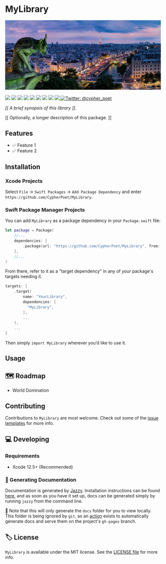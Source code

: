 # MyLibrary

<!-- Header Logo -->

<p align="center">
   <img width="600px" src="./Resources/Assets/banner-logo.png" alt="Banner Logo">
</p>

<!-- Badges -->

<p>
    <img src="https://img.shields.io/badge/Swift-5.4-F06C33.svg" />
    <img src="https://img.shields.io/badge/iOS-14.0+-865EFC.svg" />
    <img src="https://img.shields.io/badge/iPadOS-14.0+-F65EFC.svg" />
    <img src="https://img.shields.io/badge/macOS-11.0+-179AC8.svg" />
    <img src="https://img.shields.io/badge/tvOS-14.0+-41465B.svg" />
    <img src="https://img.shields.io/badge/watchOS-7.0+-1FD67A.svg" />
    <img src="https://img.shields.io/badge/License-MIT-blue.svg" />
    <img src="https://github.com/CypherPoet/MyLibrary/workflows/Build%20&%20Test/badge.svg" />
    <a href="https://github.com/apple/swift-package-manager">
      <img src="https://img.shields.io/badge/spm-compatible-brightgreen.svg?style=flat" />
    </a>
    <a href="https://twitter.com/cypher_poet">
        <img src="https://img.shields.io/badge/Contact-@cypher_poet-lightgrey.svg?style=flat" alt="Twitter: @cypher_poet" />
    </a>
</p>


<p align="center">

_[[ A brief synopsis of this library ]]._

<p />


[[ Optionally, a longer description of this package. ]]


## Features

- ✅ Feature 1
- ✅ Feature 2


## Installation

### Xcode Projects

Select `File` -> `Swift Packages` -> `Add Package Dependency` and enter `https://github.com/CypherPoet/MyLibrary`.


### Swift Package Manager Projects

You can add `MyLibrary` as a package dependency in your `Package.swift` file:

```swift
let package = Package(
    //...
    dependencies: [
        .package(url: "https://github.com/CypherPoet/MyLibrary", from: "0.1.0"),
    ],
    //...
)
```

From there, refer to it as a "target dependency" in any of _your_ package's targets needing it.

```swift
targets: [
    .target(
        name: "YourLibrary",
        dependencies: [
          "MyLibrary",
        ],
        ...
    ),
    ...
]
```

Then simply `import MyLibrary` wherever you’d like to use it.


## Usage



## 🗺 Roadmap

- World Domination



## Contributing

Contributions to `MyLibrary` are most welcome. Check out some of the [issue templates](./.github/ISSUE_TEMPLATE/) for more info.



## 💻 Developing

### Requirements

- Xcode 12.5+ (Recommended)


### 📜 Generating Documentation

Documentation is generated by [Jazzy](https://github.com/realm/jazzy). Installation instructions can be found [here](https://github.com/realm/jazzy#installation), and as soon as you have it set up, docs can be generated simply by running `jazzy` from the command line.

📝 Note that this will only generate the `docs` folder for you to view locally. This folder is being ignored by `git`, as an [action](./.github/workflows/PublishDocumentation.yml) exists to automatically generate docs and serve them on the project's `gh-pages` branch.



## 🏷 License

`MyLibrary` is available under the MIT license. See the [LICENSE file](./LICENSE) for more info.
